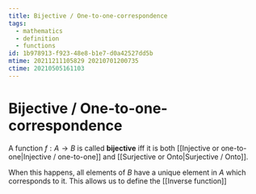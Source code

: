 ```yaml
---
title: Bijective / One-to-one-correspondence
tags:
  - mathematics
  - definition
  - functions
id: 1b978913-f923-48e8-b1e7-d0a42527dd5b
mtime: 20211211105829 20210701200735
ctime: 20210505161103
---
```


# Bijective / One-to-one-correspondence

A function $f: A \rightarrow B$ is called **bijective** iff it is both [[Injective  or  one-to-one|Injective / one-to-one]] and [[Surjective  or  Onto|Surjective / Onto]].

When this happens, all elements of $B$ have a unique element in $A$ which corresponds to it.
This allows us to define the [[Inverse function]]
